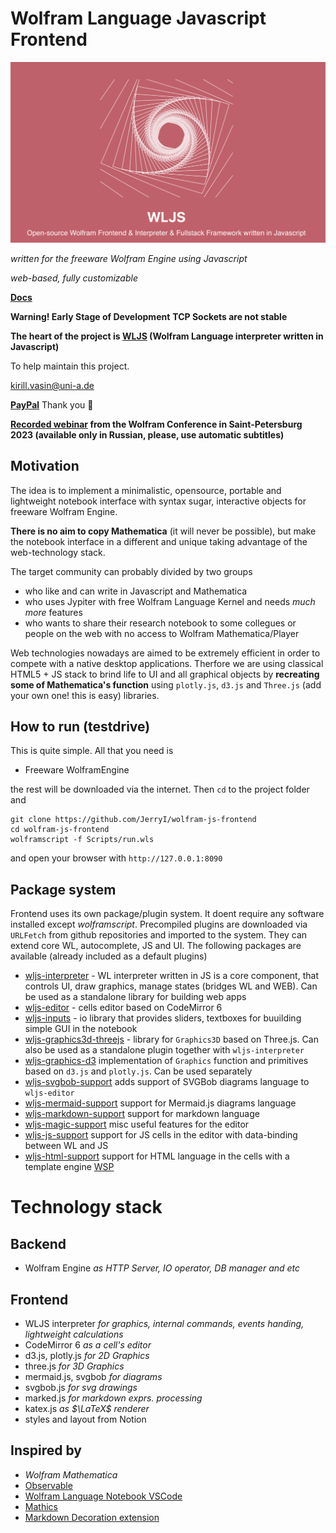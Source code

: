 # Wolfram Language Javascript Frontend
![](imgs/logo.png)

*written for the freeware Wolfram Engine using Javascript*

*web-based, fully customizable*

__[Docs](https://jerryi.github.io/wljs-docs/)__

**Warning! Early Stage of Development**
**TCP Sockets are not stable**

__The heart of the project is [WLJS](https://github.com/JerryI/wljs-interpreter) (Wolfram Language interpreter written in Javascript)__

To help maintain this project. 

kirill.vasin@uni-a.de

[__PayPal__](https://www.paypal.com/donate/?hosted_button_id=BN9LWUUUJGW54)
Thank you 🍺 

__[Recorded webinar](https://www.youtube.com/watch?v=2QNu7FOdYus&t=537) from the Wolfram Conference in Saint-Petersburg 2023 (available only in Russian, please, use automatic subtitles)__

## Motivation
The idea is to implement a minimalistic, opensource, portable and lightweight notebook interface with syntax sugar, interactive objects for freeware Wolfram Engine.

__There is no aim to copy Mathematica__ (it will never be possible), but make the notebook interface in a different and unique taking advantage of the web-technology stack.

The target community can probably divided by two groups
- who like and can write in Javascript and Mathematica
- who uses Jypiter with free Wolfram Language Kernel and needs *much more* features
- who wants to share their research notebook to some collegues or people on the web with no access to Wolfram Mathematica/Player

Web technologies nowadays are aimed to be extremely efficient in order to compete with a native desktop applications. Therfore we are using classical HTML5 + JS stack to brind life to UI and all graphical objects by __recreating some of Mathematica's function__ using `plotly.js`, `d3.js` and `Three.js` (add your own one! this is easy) libraries. 

## How to run (testdrive)
This is quite simple. All that you need is

- Freeware WolframEngine

the rest will be downloaded via the internet. Then `cd` to the project folder and

```shell
git clone https://github.com/JerryI/wolfram-js-frontend
cd wolfram-js-frontend
wolframscript -f Scripts/run.wls
```
and open your browser with `http://127.0.0.1:8090`

## Package system
Frontend uses its own package/plugin system. It doent require any software installed except *wolframscript*. Precompiled plugins are downloaded via `URLFetch` from github repositories and imported to the system. They can extend core WL, autocomplete, JS and UI. The following packages are available (already included as a default plugins)

- [wljs-interpreter](https://github.com/JerryI/wljs-interpreter) - WL interpreter written in JS is a core component, that controls UI, draw graphics, manage states (bridges WL and WEB). Can be used as a standalone library for building web apps
- [wljs-editor](https://github.com/JerryI/wljs-editor) - cells editor based on CodeMirror 6
- [wljs-inputs](https://github.com/JerryI/wljs-inputs) - io library that provides sliders, textboxes for buuilding simple GUI in the notebook
- [wljs-graphics3d-threejs](https://github.com/JerryI/Mathematica-ThreeJS-graphics-engine) - library for `Graphics3D` based on Three.js. Can also be used as a standalone plugin together with `wljs-interpreter`
- [wljs-graphics-d3](https://github.com/JerryI/wljs-graphics-d3) implementation of `Graphics` function and primitives based on `d3.js` and `plotly.js`. Can be used separately
- [wljs-svgbob-support](https://github.com/JerryI/wljs-svgbob-support) adds support of SVGBob diagrams language to `wljs-editor`
- [wljs-mermaid-support](https://github.com/JerryI/wljs-mermaid-support) support for Mermaid.js diagrams language
- [wljs-markdown-support](https://github.com/JerryI/wljs-markdown-support) support for markdown language
- [wljs-magic-support](https://github.com/JerryI/wljs-magic-support) misc useful features for the editor
- [wljs-js-support](https://github.com/JerryI/wljs-js-support) support for JS cells in the editor with data-binding between WL and JS
- [wljs-html-support](https://github.com/JerryI/wljs-html-support) support for HTML language in the cells with a template engine [WSP](https://github.com/JerryI/tinyweb-mathematica/tree/master/Tinyweb)

# Technology stack
## Backend
- Wolfram Engine
*as HTTP Server, IO operator, DB manager and etc*
## Frontend
- WLJS interpreter *for graphics, internal commands, events handing, lightweight calculations*
- CodeMirror 6 *as a cell's editor*
- d3.js, plotly.js *for 2D Graphics*
- three.js *for 3D Graphics*
- mermaid.js, svgbob *for diagrams*
- svgbob.js *for svg drawings*
- marked.js *for markdown exprs. processing*
- katex.js *as $\LaTeX$ renderer*
- styles and layout from Notion


## Inspired by
- *Wolfram Mathematica*
- [Observable](http://observablehq.com/@jerryi)
- [Wolfram Language Notebook VSCode](https://github.com/njpipeorgan/wolfram-language-notebook)
- [Mathics](https://mathics.org)
- [Markdown Decoration extension](https://github.com/fuermosi777) 


